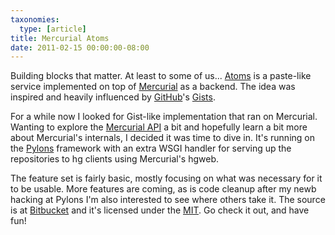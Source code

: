 ```yaml
---
taxonomies:
  type: [article]
title: Mercurial Atoms
date: 2011-02-15 00:00:00-08:00
---
```

Building blocks that matter. At least to some of us... [Atoms](http://hgatoms.com) is a paste-like service implemented on top of [Mercurial](http://mercurial.selenic.com/) as a backend. The idea was inspired and heavily influenced by [GitHub](http://github.com/)'s [Gists](http://gist.github.com/).

For a while now I looked for Gist-like implementation that ran on Mercurial. Wanting to explore the [Mercurial API](http://mercurial.selenic.com/wiki/MercurialApi) a bit and hopefully learn a bit more about Mercurial's internals, I decided it was time to dive in. It's running on the [Pylons](http://pylonshq.com/) framework with an extra WSGI handler for serving up the repositories to hg clients using Mercurial's hgweb.

The feature set is fairly basic, mostly focusing on what was necessary for it to be usable. More features are coming, as is code cleanup after my newb hacking at Pylons I'm also interested to see where others take it. The source is at [Bitbucket](http://bitbucket.org/mayo/atoms/src) and it's licensed under the [MIT](http://www.opensource.org/licenses/mit-license.php). Go check it out, and have fun!
